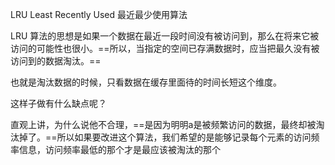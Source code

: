 LRU Least Recently Used 最近最少使用算法

LRU 算法的思想是如果一个数据在最近一段时间没有被访问到，那么在将来它被访问的可能性也很小。==所以，当指定的空间已存满数据时，应当把最久没有被访问到的数据淘汰。==

也就是淘汰数据的时候，只看数据在缓存里面待的时间长短这个维度。

这样子做有什么缺点呢？

直观上讲，为什么说他不合理，==是因为明明a是被频繁访问的数据，最终却被淘汰掉了。==所以如果要改进这个算法，我们希望的是能够记录每个元素的访问频率信息，访问频率最低的那个才是最应该被淘汰的那个

